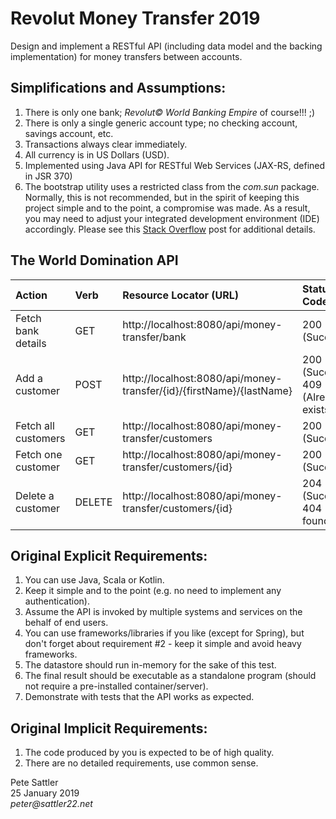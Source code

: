 # Revolut Money Transfer 2019

Design and implement a RESTful API (including data model and the backing implementation) for money transfers between accounts.

## Simplifications and Assumptions:

1. There is only one bank; _Revolut&copy; World Banking Empire_ of course!!!  ;)
2. There is only a single generic account type; no checking account, savings account, etc.
3. Transactions always clear immediately.
4. All currency is in US Dollars (USD).
5. Implemented using Java API for RESTful Web Services (JAX-RS, defined in JSR 370)
6. The bootstrap utility uses a restricted class from the _com.sun_ package. Normally, this is not recommended, but in the spirit of keeping this project simple and to the point, a compromise was made. As a result, you may need to adjust your integrated development environment (IDE) accordingly. Please see this [Stack Overflow](https://stackoverflow.com/questions/41099332/java-httpserver-error-access-restriction-the-type-httpserver-is-not-api) post for additional details.

## The World Domination API

Action              | Verb   | Resource Locator (URL)                                               | Status Code(s)
:-----              |:------ | :------------------------------------------------------------------  | :-------------
Fetch bank details  | GET    | http://localhost:8080/api/money-transfer/bank                        | 200 (Success)
Add a customer      | POST   | http://localhost:8080/api/money-transfer/{id}/{firstName}/{lastName} | 200 (Success)<br/>409 (Already exists)
Fetch all customers | GET    | http://localhost:8080/api/money-transfer/customers                   | 200 (Success)
Fetch one customer  | GET    | http://localhost:8080/api/money-transfer/customers/{id}              | 200 (Success)
Delete a customer   | DELETE | http://localhost:8080/api/money-transfer/customers/{id}              | 204 (Success)<br/>404 (Not found)

## Original Explicit Requirements:

1. You can use Java, Scala or Kotlin.
2. Keep it simple and to the point (e.g. no need to implement any authentication).
3. Assume the API is invoked by multiple systems and services on the behalf of end users.
4. You can use frameworks/libraries if you like (except for Spring), but don't forget about 
requirement #2 - keep it simple and avoid heavy frameworks.
5. The datastore should run in-memory for the sake of this test.
6. The final result should be executable as a standalone program (should not require a pre-installed container/server).
7. Demonstrate with tests that the API works as expected.

## Original Implicit Requirements:

1. The code produced by you is expected to be of high quality.
2. There are no detailed requirements, use common sense.

Pete Sattler   
25 January 2019  
_peter@sattler22.net_  
